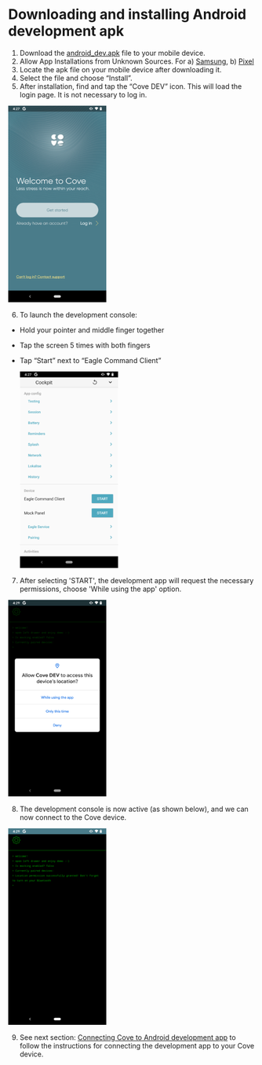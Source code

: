# Downloading and installing Android development apk

1. Download the [android_dev.apk](../apk/android_dev.apk) file to your mobile device.
2. Allow App Installations from Unknown Sources. For a) [Samsung](https://www.verizon.com/support/knowledge-base-222186/), b) [Pixel](https://support.google.com/pixelphone/answer/7391672?hl=en#zippy=%2Cget-apps-from-other-sources)
3. Locate the apk file on your mobile device after downloading it.
4. Select the file and choose “Install”.
5. After installation, find and tap the “Cove DEV” icon.  This will load the login page.  It is not necessary to log in.

  <img src="/images/main_screen.png" width="200" height="400">


6. To launch the development console:
  - Hold your pointer and middle finger together
  - Tap the screen 5 times with both fingers
  - Tap “Start” next to “Eagle Command Client”

    <img src="/images/eagle_command_client.png" width="200" height="400">


7. After selecting 'START', the development app will request the necessary permissions, choose 'While using the app' option.
<img src="/images/allow_permissions.png" width="200" height="400">

8. The development console is now active (as shown below), and we can now connect to the Cove device.

  <img src="/images/development_console.png" width="200" height="400">


9. See next section: [Connecting Cove to Android development app](connecting.md) to follow the instructions for connecting the development app to your Cove device.
